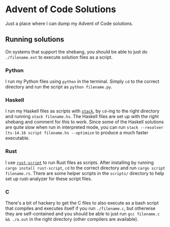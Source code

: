 # Advent of Code Solutions

Just a place where I can dump my Advent of Code solutions.

## Running solutions

On systems that support the shebang, you should be able to just do
`./filename.ext` to execute solution files as a script.

### Python

I run my Python files using `python` in the terminal. Simply `cd` to the correct
directory and run the script as `python filename.py`.

### Haskell

I run my Haskell files as scripts with
[`stack`](https://www.haskellstack.org/), by `cd`-ing to the right directory
and running `stack filename.hs`. The Haskell files are set up with the right
shebang and comment for this to work. Since some of the Haskell solutions are
quite slow when run in interpreted mode, you can run
`stack --resolver lts-14.16 script filename.hs --optimize` to produce a much
faster executable.

### Rust

I use [`rust-script`](https://github.com/fornwall/rust-script) to run Rust files
as scripts. After installing by running `cargo install rust-script`, `cd` to the
correct directory and run `cargo script filename.rs`. There are some helper
scripts in the `scripts/` directory to help set up rust-analyzer for these
script files.

### C

There's a bit of hackery to get the C files to also execute as a bash script
that compiles and executes itself if you run `./filename.c`, but otherwise they
are self-contained and you should be able to just run
`gcc filename.c && ./a.out` in the right directory (other compilers are
available).
